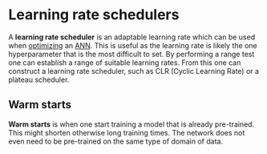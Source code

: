 # Learning rate schedulers

A **learning rate scheduler** is an adaptable learning rate which can be used
when [optimizing](./optimizers.md) an [ANN](./ann.md). This is useful as the
learning rate is likely the one hyperparameter that is the most difficult to
set. By performing a range test one can establish a range of suitable learning
rates. From this one can construct a learning rate scheduler, such as CLR
(Cyclic Learning Rate) or a plateau scheduler.

## Warm starts

**Warm starts** is when one start training a model that is already pre-trained.
This might shorten otherwise long training times. The network does not even need
to be pre-trained on the same type of domain of data.

